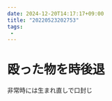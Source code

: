 ```yaml
---
date: 2024-12-20T14:17:17+09:00
title: "20220523202753"
tags:
 -
---
```


# 殴った物を時後退
非常時には生まれ直しで口封じ
